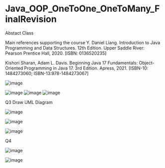 # Java_OOP_OneToOne_OneToMany_FinalRevision

Abstact Class

Main references supporting the course
Y. Daniel Liang. Introduction to Java Programming and Data Structures. 12th Edition. Upper Saddle River: Pearson Prentice 
Hall, 2020. [ISBN: 0136520235]

Kishori Sharan, Adam L. Davis. Beginning Java 17 Fundamentals: Object-Oriented Programming in Java 17. 3rd Edition. 
Apress, 2021. [ISBN-10: 1484273060; ISBN-13:978-1484273067]


![image](https://user-images.githubusercontent.com/58724748/217118832-34e6de4a-2031-469f-b5ab-ffecc4d3c653.png)

![image](https://user-images.githubusercontent.com/58724748/217120443-701b3ea5-23cc-4a26-bb81-60daaa668599.png)
![image](https://user-images.githubusercontent.com/58724748/217120493-3d7b2f47-99bc-49dc-ae3a-72d8d2125e90.png)
![image](https://user-images.githubusercontent.com/58724748/217120502-945e69d7-0532-4e79-87ec-abe330183d3a.png)


Q3 Draw UML Diagram

![image](https://user-images.githubusercontent.com/58724748/217116376-12454098-a61b-4f59-aacc-b4cb5ac774ed.png)

![image](https://user-images.githubusercontent.com/58724748/217116383-97a6ef8c-ffa7-4224-bc13-26d6d0659719.png)

![image](https://user-images.githubusercontent.com/58724748/217116440-8f7172d7-c136-49e1-83ab-9b2b9841d97b.png)

Q4

![image](https://user-images.githubusercontent.com/58724748/217113440-31fe12f7-be58-481d-ac8b-37f69e88f477.png)

![image](https://user-images.githubusercontent.com/58724748/217113455-6433486b-8da7-4ef0-ac4f-bd128ea754a3.png)
